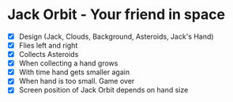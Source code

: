 # Jack Orbit - Your friend in space

* [x] Design (Jack, Clouds, Background, Asteroids, Jack's Hand)
* [x] Flies left and right
* [x] Collects Asteroids
* [x] When collecting a hand grows
* [x] With time hand gets smaller again
* [x] When hand is too small. Game over
* [x] Screen position of Jack Orbit depends on hand size